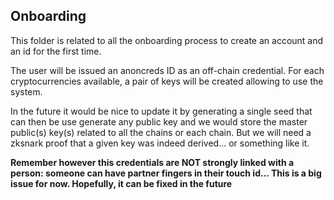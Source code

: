 ## Onboarding

This folder is related to all the onboarding process to create an account and an id 
for the first time. 

The user will be issued an anoncreds ID as an off-chain credential. 
For each cryptocurrencies available, a pair of keys will be created allowing to use the system.


In the future it would be nice to update it by generating a single seed that can then be use generate any public key and we would store the master public(s) key(s) related to all the chains or each chain.
But we will need a zksnark proof that a given key was indeed derived... or something like it.


**Remember however this credentials are NOT strongly linked with a person: someone can have partner fingers in their touch id... This is a big issue for now. Hopefully, it can be fixed in the future**